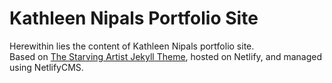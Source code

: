 # Kathleen Nipals Portfolio Site
Herewithin lies the content of Kathleen Nipals portfolio site.  
Based on [The Starving Artist Jekyll Theme](https://github.com/chrisanthropic/starving-artist-jekyll-theme),
hosted on Netlify, and managed using NetlifyCMS.